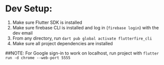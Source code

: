 # Dev Setup:

1. Make sure Flutter SDK is installed 
2. Make sure firebase CLI is installed and log in (```firebase login```)
with the dev email 
3. From any directory, run ```dart pub global activate flutterfire_cli```
4. Make sure all project dependencies are installed

##NOTE: 
For Google sign-in to work on localhost, run project with ```flutter run -d chrome --web-port 5555```